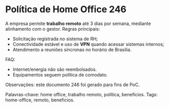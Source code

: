 # Política de Home Office 246

A empresa permite **trabalho remoto** até 3 dias por semana, mediante alinhamento com o gestor.
Regras principais:
- Solicitação registrada no sistema de RH;
- Conectividade estável e uso de **VPN** quando acessar sistemas internos;
- Atendimento a reuniões síncronas no horário de Brasília.

FAQ:
- Internet/energia não são reembolsados.
- Equipamentos seguem política de comodato.

Observações: este documento 246 foi gerado para fins de PoC.

Palavras-chave: home office, trabalho remoto, política, benefícios.
Tags: home-office, remoto, beneficios.
